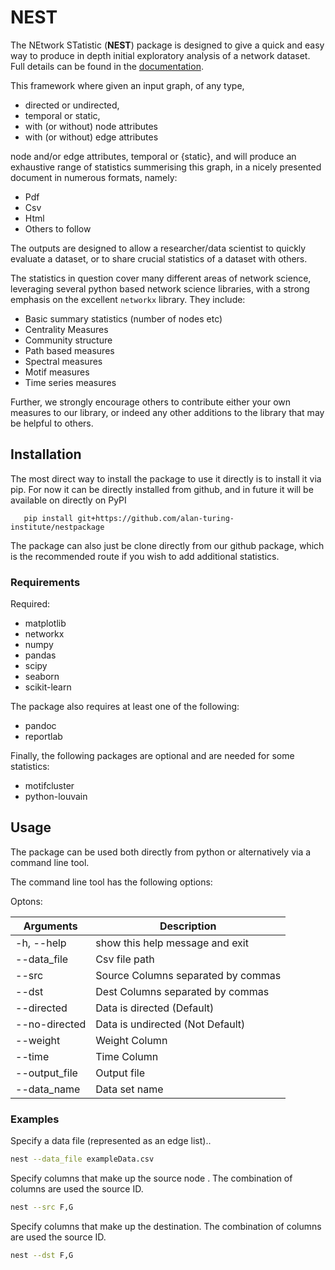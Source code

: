 # NEST

The NEtwork STatistic (**NEST**) package is designed to give a quick
and easy way to produce in depth initial exploratory analysis of a network
dataset. Full details can be found in the [documentation](https://network-statistic-nest-package.readthedocs.io/en/latest/).


This framework where given an input graph, of any type, 

- directed or undirected, 
- temporal or static,
- with (or without) node attributes 
- with (or without) edge attributes 

node and/or edge attributes, temporal or {static}, and will produce an
exhaustive range of statistics summerising this graph, in a nicely presented
document in numerous formats, namely:  

- Pdf
- Csv
- Html
- Others to follow

The outputs are designed to allow a researcher/data scientist to quickly
evaluate a dataset, or to share crucial statistics of a dataset with
others.

The statistics in question cover many different areas of network science,
leveraging several python based network science libraries, with a strong
emphasis on the excellent ``networkx`` library. They include:

- Basic summary statistics (number of nodes etc)
- Centrality Measures
- Community structure
- Path based measures
- Spectral measures
- Motif measures
- Time series measures

Further, we strongly encourage others to contribute either your own measures to
our library, or indeed any other additions to the library that may be helpful
to others.

## Installation


The most direct way to install the package to use it directly is to install it
via pip. For now it can be directly installed from github, and in future it
will be available on directly on PyPI

```{bash}
   pip install git+https://github.com/alan-turing-institute/nestpackage
```

The package can also just be clone directly from our github package, which is
the recommended route if you wish to add additional statistics. 

### Requirements

Required:
  - matplotlib
  - networkx
  - numpy
  - pandas
  - scipy
  - seaborn
  - scikit-learn

The package also requires at least one of the following:
  - pandoc
  - reportlab


Finally, the following packages are optional and are needed for some statistics:
  - motifcluster
  - python-louvain

 
## Usage

The package can be used both directly from python or alternatively via a command line tool.

The command line tool has the following options:

Optons:

| Arguments     | Description                        |
|---------------|------------------------------------|
| -h, --help    | show this help message and exit    |
| --data_file   | Csv file path                      |
| --src         | Source Columns separated by commas |
| --dst         | Dest Columns separated by commas   |
| --directed    | Data is directed (Default)         |
| --no-directed | Data is undirected (Not Default)   |
| --weight      | Weight Column                      |
| --time        | Time Column                        |
| --output_file | Output file                        |
| --data_name   | Data set name                      |

### Examples
 
Specify a data file (represented as an edge list).. 
```bash
nest --data_file exampleData.csv 
```

Specify columns that make up the source node . The combination of columns are used the source ID. 
```bash
nest --src F,G 
```

Specify columns that make up the destination. The combination of columns are used the source ID. 
```bash
nest --dst F,G 
```
  
